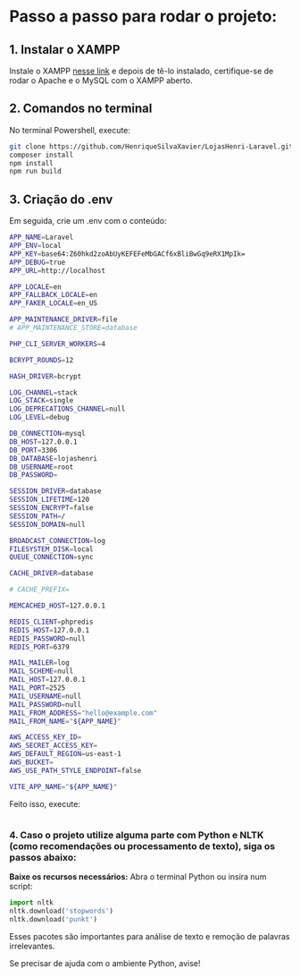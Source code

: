 # Passo a passo para rodar o projeto: 

## 1. Instalar o XAMPP

Instale o XAMPP [nesse link](https://www.apachefriends.org/pt_br/index.html) e depois de tê-lo instalado, certifique-se de rodar o Apache e o MySQL com o XAMPP aberto.

## 2. Comandos no terminal

No terminal Powershell, execute:

```bash
git clone https://github.com/HenriqueSilvaXavier/LojasHenri-Laravel.git
composer install
npm install
npm run build
```
## 3. Criação do .env

Em seguida, crie um .env com o conteúdo: 
```bash
APP_NAME=Laravel
APP_ENV=local
APP_KEY=base64:Z60hkd2zoAbUyKEFEFeMbGACf6xBliBwGq9eRX1MpIk=
APP_DEBUG=true
APP_URL=http://localhost

APP_LOCALE=en
APP_FALLBACK_LOCALE=en
APP_FAKER_LOCALE=en_US

APP_MAINTENANCE_DRIVER=file
# APP_MAINTENANCE_STORE=database

PHP_CLI_SERVER_WORKERS=4

BCRYPT_ROUNDS=12

HASH_DRIVER=bcrypt

LOG_CHANNEL=stack
LOG_STACK=single
LOG_DEPRECATIONS_CHANNEL=null
LOG_LEVEL=debug

DB_CONNECTION=mysql
DB_HOST=127.0.0.1
DB_PORT=3306
DB_DATABASE=lojashenri
DB_USERNAME=root
DB_PASSWORD=

SESSION_DRIVER=database
SESSION_LIFETIME=120
SESSION_ENCRYPT=false
SESSION_PATH=/
SESSION_DOMAIN=null

BROADCAST_CONNECTION=log
FILESYSTEM_DISK=local
QUEUE_CONNECTION=sync

CACHE_DRIVER=database

# CACHE_PREFIX=

MEMCACHED_HOST=127.0.0.1

REDIS_CLIENT=phpredis
REDIS_HOST=127.0.0.1
REDIS_PASSWORD=null
REDIS_PORT=6379

MAIL_MAILER=log
MAIL_SCHEME=null
MAIL_HOST=127.0.0.1
MAIL_PORT=2525
MAIL_USERNAME=null
MAIL_PASSWORD=null
MAIL_FROM_ADDRESS="hello@example.com"
MAIL_FROM_NAME="${APP_NAME}"

AWS_ACCESS_KEY_ID=
AWS_SECRET_ACCESS_KEY=
AWS_DEFAULT_REGION=us-east-1
AWS_BUCKET=
AWS_USE_PATH_STYLE_ENDPOINT=false

VITE_APP_NAME="${APP_NAME}"

```

Feito isso, execute:

```bash

```

### 4. Caso o projeto utilize alguma parte com Python e NLTK (como recomendações ou processamento de texto), siga os passos abaixo:


**Baixe os recursos necessários:**
Abra o terminal Python ou insira num script:

```python
import nltk
nltk.download('stopwords')
nltk.download('punkt')
```

Esses pacotes são importantes para análise de texto e remoção de palavras irrelevantes.

Se precisar de ajuda com o ambiente Python, avise!
